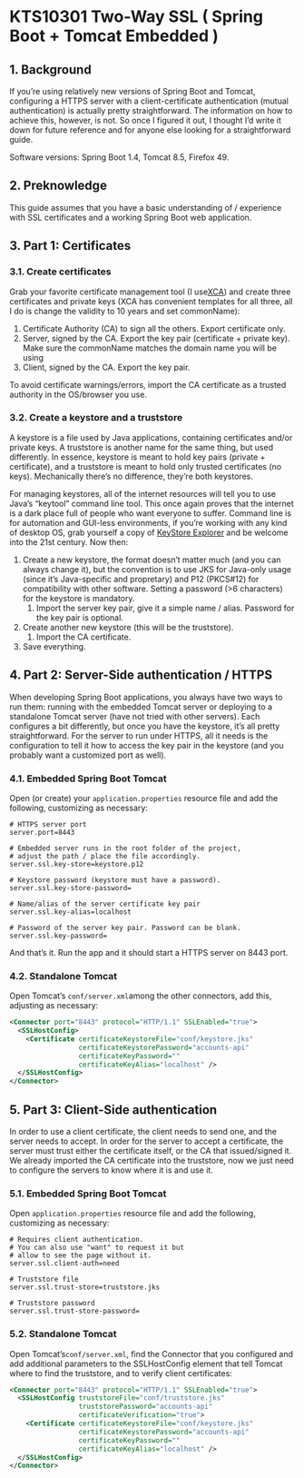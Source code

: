 # KTS10301 Two-Way SSL \( Spring Boot + Tomcat Embedded \)

## 1. Background

If you’re using relatively new versions of Spring Boot and Tomcat, configuring a HTTPS server with a client-certificate authentication \(mutual authentication\) is actually pretty straightforward. The information on how to achieve this, however, is not. So once I figured it out, I thought I’d write it down for future reference and for anyone else looking for a straightforward guide.

Software versions: Spring Boot 1.4, Tomcat 8.5, Firefox 49.

## 2. Preknowledge

This guide assumes that you have a basic understanding of / experience with SSL certificates and a working Spring Boot web application.

## 3. Part 1: Certificates

### 3.1. Create certificates

Grab your favorite certificate management tool \(I use[XCA](https://sourceforge.net/projects/xca/)\) and create three certificates and private keys \(XCA has convenient templates for all three, all I do is change the validity to 10 years and set commonName\):

1. Certificate Authority \(CA\) to sign all the others. Export certificate only.
2. Server, signed by the CA. Export the key pair \(certificate + private key\). Make sure the commonName matches the domain name you will be using
3. Client, signed by the CA. Export the key pair.

To avoid certificate warnings/errors, import the CA certificate as a trusted authority in the OS/browser you use.

### 3.2. Create a keystore and a truststore

A keystore is a file used by Java applications, containing certificates and/or private keys. A truststore is another name for the same thing, but used differently. In essence, keystore is meant to hold key pairs \(private + certificate\), and a truststore is meant to hold only trusted certificates \(no keys\). Mechanically there’s no difference, they’re both keystores.

For managing keystores, all of the internet resources will tell you to use Java’s “keytool” command line tool. This once again proves that the internet is a dark place full of people who want everyone to suffer. Command line is for automation and GUI-less environments, if you’re working with any kind of desktop OS, grab yourself a copy of [KeyStore Explorer](http://www.keystore-explorer.org/) and be welcome into the 21st century. Now then:

1. Create a new keystore, the format doesn’t matter much \(and you can always change it\), but the convention is to use JKS for Java-only usage \(since it’s Java-specific and propretary\) and P12 \(PKCS\#12\) for compatibility with other software. Setting a password \(&gt;6 characters\) for the keystore is mandatory.
   1. Import the server key pair, give it a simple name / alias. Password for the key pair is optional.
2. Create another new keystore \(this will be the truststore\).
   1. Import the CA certificate.
3. Save everything.

## 4. Part 2: Server-Side authentication / HTTPS

When developing Spring Boot applications, you always have two ways to run them: running with the embedded Tomcat server or deploying to a standalone Tomcat server \(have not tried with other servers\). Each configures a bit differently, but once you have the keystore, it’s all pretty straightforward. For the server to run under HTTPS, all it needs is the configuration to tell it how to access the key pair in the keystore \(and you probably want a customized port as well\).

### 4.1. Embedded Spring Boot Tomcat

Open \(or create\) your `application.properties` resource file and add the following, customizing as necessary:

```
# HTTPS server port
server.port=8443

# Embedded server runs in the root folder of the project,
# adjust the path / place the file accordingly.
server.ssl.key-store=keystore.p12

# Keystore password (keystore must have a password).
server.ssl.key-store-password=

# Name/alias of the server certificate key pair
server.ssl.key-alias=localhost

# Password of the server key pair. Password can be blank.
server.ssl.key-password=
```

And that’s it. Run the app and it should start a HTTPS server on 8443 port.

### 4.2. Standalone Tomcat

Open Tomcat’s `conf/server.xml`among the other connectors, add this, adjusting as necessary:

```xml
<Connector port="8443" protocol="HTTP/1.1" SSLEnabled="true">
  <SSLHostConfig>
    <Certificate certificateKeystoreFile="conf/keystore.jks"
                 certificateKeystorePassword="accounts-api"
                 certificateKeyPassword=""
                 certificateKeyAlias="localhost" />
  </SSLHostConfig>
</Connector>
```

## 5. Part 3: Client-Side authentication

In order to use a client certificate, the client needs to send one, and the server needs to accept. In order for the server to accept a certificate, the server must trust either the certificate itself, or the CA that issued/signed it. We already imported the CA certificate into the truststore, now we just need to configure the servers to know where it is and use it.

### 5.1. Embedded Spring Boot Tomcat

Open `application.properties` resource file and add the following, customizing as necessary:

```
# Requires client authentication.
# You can also use "want" to request it but
# allow to see the page without it.
server.ssl.client-auth=need

# Truststore file
server.ssl.trust-store=truststore.jks

# Truststore password
server.ssl.trust-store-password=
```

### 5.2. Standalone Tomcat

Open Tomcat’s`conf/server.xml`, find the Connector that you configured and add additional parameters to the SSLHostConfig element that tell Tomcat where to find the truststore, and to verify client certificates:

```xml
<Connector port="8443" protocol="HTTP/1.1" SSLEnabled="true">
  <SSLHostConfig truststoreFile="conf/truststore.jks"
                 truststorePassword="accounts-api"
                 certificateVerification="true">
    <Certificate certificateKeystoreFile="conf/keystore.jks"
                 certificateKeystorePassword="accounts-api"
                 certificateKeyPassword=""
                 certificateKeyAlias="localhost" />
  </SSLHostConfig>
</Connector>
```



  





